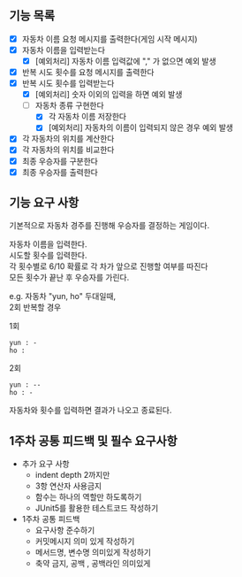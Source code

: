 ## 기능 목록
- [x] 자동차 이름 요청 메시지를 출력한다(게임 시작 메시지)
- [x] 자동차 이름을 입력받는다
  - [x] [예외처리] 자동차 이름 입력값에 "," 가 없으면 예외 발생
- [x] 반복 시도 횟수를 요청 메시지를 출력한다
- [x] 반복 시도 횟수를 입력받는다
  - [x] [예외처리] 숫자 이외의 입력을 하면 예외 발생
  - [ ] 자동차 종류 구현한다
    - [x] 각 자동차 이름 저장한다
    - [x] [예외처리] 자동차의 이름이 입력되지 않은 경우 예외 발생
- [x] 각 자동차의 위치를 계산한다
- [x] 각 자동차의 위치를 비교한다
- [x] 최종 우승자를 구분한다
- [x] 최종 우승자를 출력한다
## 기능 요구 사항
기본적으로 자동차 경주를 진행해 우승자를 결정하는 게임이다.

자동차 이름을 입력한다.<br>
시도할 횟수를 입력한다.<br>
각 횟수별로 6/10 확률로 각 차가 앞으로 진행할 여부를 따진다<br>
모든 횟수가 끝난 후 우승자를 가린다.

e.g. 자동차 "yun, ho" 두대일때,<br>
2회 반복할 경우 <br>

1회<br>
```
yun : -
ho : 
```
2회<br>
```
yun : --
ho : -
```
자동차와 횟수를 입력하면 결과가 나오고 종료된다.

## 1주차 공통 피드백 및 필수 요구사항
* 추가 요구 사항
  * indent depth 2까지만
  * 3항 연산자 사용금지
  * 함수는 하나의 역할만 하도록하기
  * JUnit5를 활용한 테스트코드 작성하기
* 1주차 공통 피드백
  * 요구사항 준수하기
  * 커밋메시지 의미 있게 작성하기
  * 메서드명, 변수명 의미있게 작성하기
  * 축약 금지, 공백 , 공백라인 의미있게